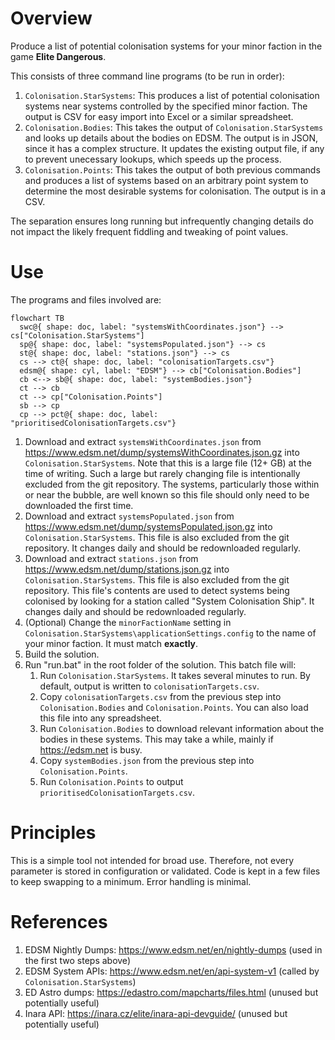 # Overview

Produce a list of potential colonisation systems for your minor faction in the game **Elite Dangerous**.

This consists of three command line programs (to be run in order):
1. `Colonisation.StarSystems`: This produces a list of potential colonisation systems near systems controlled by the specified minor faction. The output is CSV for easy import into Excel or a similar spreadsheet.
1. `Colonisation.Bodies`: This takes the output of `Colonisation.StarSystems` and looks up details about the bodies on EDSM. The output is in JSON, since it has a complex structure. It updates the existing output file, if any to prevent unecessary lookups, which speeds up the process.
1. `Colonisation.Points`: This takes the output of both previous commands and produces a list of systems based on an arbitrary point system to determine the most desirable systems for colonisation. The output is in a CSV.

The separation ensures long running but infrequently changing details do not impact the likely frequent fiddling and tweaking of point values.

# Use

The programs and files involved are:

```mermaid
flowchart TB
  swc@{ shape: doc, label: "systemsWithCoordinates.json"} --> cs["Colonisation.StarSystems"]
  sp@{ shape: doc, label: "systemsPopulated.json"} --> cs
  st@{ shape: doc, label: "stations.json"} --> cs
  cs --> ct@{ shape: doc, label: "colonisationTargets.csv"}
  edsm@{ shape: cyl, label: "EDSM"} --> cb["Colonisation.Bodies"]
  cb <--> sb@{ shape: doc, label: "systemBodies.json"}
  ct --> cb
  ct --> cp["Colonisation.Points"]
  sb --> cp
  cp --> pct@{ shape: doc, label: "prioritisedColonisationTargets.csv"}
```

1. Download and extract `systemsWithCoordinates.json` from https://www.edsm.net/dump/systemsWithCoordinates.json.gz into `Colonisation.StarSystems`. Note that this is a large file (12+ GB) at the time of writing. Such a large but rarely changing file is intentionally excluded from the git repository. The systems, particularly those within or near the bubble, are well known so this file should only need to be downloaded the first time.
1. Download and extract `systemsPopulated.json` from https://www.edsm.net/dump/systemsPopulated.json.gz into `Colonisation.StarSystems`. This file is also excluded from the git repository. It changes daily and should be redownloaded regularly.
1. Download and extract `stations.json` from https://www.edsm.net/dump/stations.json.gz into `Colonisation.StarSystems`. This file is also excluded from the git repository. This file's contents are used to detect systems being colonised by looking for a station called "System Colonisation Ship". It changes daily and should be redownloaded regularly.
1. (Optional) Change the `minorFactionName` setting in `Colonisation.StarSystems\applicationSettings.config` to the name of your minor faction. It must match **exactly**.
1. Build the solution.
1. Run "run.bat" in the root folder of the solution. This batch file will:
    1. Run `Colonisation.StarSystems`. It takes several minutes to run. By default, output is written to `colonisationTargets.csv`.
    1. Copy `colonisationTargets.csv` from the previous step into `Colonisation.Bodies` and `Colonisation.Points`. You can also load this file into any spreadsheet.
    1. Run `Colonisation.Bodies` to download relevant information about the bodies in these systems. This may take a while, mainly if https://edsm.net is busy.
    1. Copy `systemBodies.json` from the previous step into `Colonisation.Points`.
    1. Run `Colonisation.Points` to output `prioritisedColonisationTargets.csv`.

# Principles

This is a simple tool not intended for broad use. Therefore, not every parameter is stored in configuration or validated. Code is kept in a few files to keep swapping to a minimum. Error handling is minimal.

# References

1. EDSM Nightly Dumps: https://www.edsm.net/en/nightly-dumps (used in the first two steps above)
1. EDSM System APIs: https://www.edsm.net/en/api-system-v1 (called by `Colonisation.StarSystems`)
1. ED Astro dumps: https://edastro.com/mapcharts/files.html (unused but potentially useful)
1. Inara API: https://inara.cz/elite/inara-api-devguide/ (unused but potentially useful)
